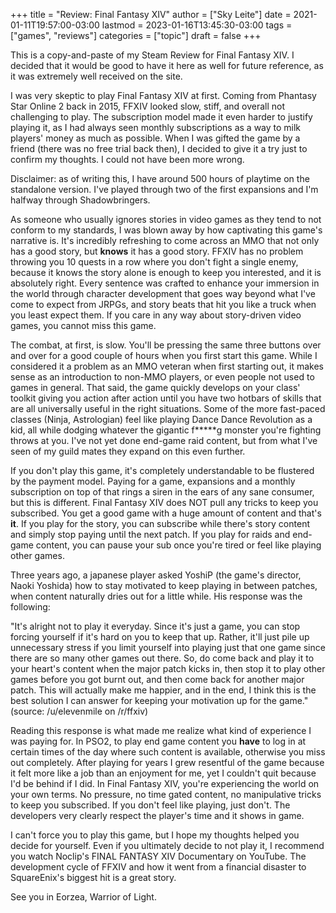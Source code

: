 +++
title = "Review: Final Fantasy XIV"
author = ["Sky Leite"]
date = 2021-01-11T19:57:00-03:00
lastmod = 2023-01-16T13:45:30-03:00
tags = ["games", "reviews"]
categories = ["topic"]
draft = false
+++

This is a copy-and-paste of my Steam Review for Final Fantasy XIV. I decided that it would be good to have it here as well for future reference, as it was extremely well received on the site.

I was very skeptic to play Final Fantasy XIV at first. Coming from Phantasy Star Online 2 back in 2015, FFXIV looked slow, stiff, and overall not challenging to play. The subscription model made it even harder to justify playing it, as I had always seen monthly subscriptions as a way to milk players' money as much as possible. When I was gifted the game by a friend (there was no free trial back then), I decided to give it a try just to confirm my thoughts. I could not have been more wrong.

Disclaimer: as of writing this, I have around 500 hours of playtime on the standalone version. I've played through two of the first expansions and I'm halfway through Shadowbringers.

As someone who usually ignores stories in video games as they tend to not conform to my standards, I was blown away by how captivating this game's narrative is. It's incredibly refreshing to come across an MMO that not only has a good story, but **knows** it has a good story. FFXIV has no problem throwing you 10 quests in a row where you don't fight a single enemy, because it knows the story alone is enough to keep you interested, and it is absolutely right. Every sentence was crafted to enhance your immersion in the world through character development that goes way beyond what I've come to expect from JRPGs, and story beats that hit you like a truck when you least expect them. If you care in any way about story-driven video games, you cannot miss this game.

The combat, at first, is slow. You'll be pressing the same three buttons over and over for a good couple of hours when you first start this game. While I considered it a problem as an MMO veteran when first starting out, it makes sense as an introduction to non-MMO players, or even people not used to games in general. That said, the game quickly develops on your class' toolkit giving you action after action until you have two hotbars of skills that are all universally useful in the right situations. Some of the more fast-paced classes (Ninja, Astrologian) feel like playing Dance Dance Revolution as a kid, all while dodging whatever the gigantic f\*\*\*\*\*g monster you're fighting throws at you. I've not yet done end-game raid content, but from what I've seen of my guild mates they expand on this even further.

If you don't play this game, it's completely understandable to be flustered by the payment model. Paying for a game, expansions and a monthly subscription on top of that rings a siren in the ears of any sane consumer, but this is different. Final Fantasy XIV does NOT pull any tricks to keep you subscribed. You get a good game with a huge amount of content and that's **it**. If you play for the story, you can subscribe while there's story content and simply stop paying until the next patch. If you play for raids and end-game content, you can pause your sub once you're tired or feel like playing other games.

Three years ago, a japanese player asked YoshiP (the game's director, Naoki Yoshida) how to stay motivated to keep playing in between patches, when content naturally dries out for a little while. His response was the following:

"It's alright not to play it everyday. Since it's just a game, you can stop forcing yourself if it's hard on you to keep that up. Rather, it'll just pile up unnecessary stress if you limit yourself into playing just that one game since there are so many other games out there. So, do come back and play it to your heart's content when the major patch kicks in, then stop it to play other games before you got burnt out, and then come back for another major patch. This will actually make me happier, and in the end, I think this is the best solution I can answer for keeping your motivation up for the game." (source: /u/elevenmile on /r/ffxiv)

Reading this response is what made me realize what kind of experience I was paying for. In PSO2, to play end game content you **have** to log in at certain times of the day where such content is available, otherwise you miss out completely. After playing for years I grew resentful of the game because it felt more like a job than an enjoyment for me, yet I couldn't quit because I'd be behind if I did. In Final Fantasy XIV, you're experiencing the world on your own terms. No pressure, no time gated content, no manipulative tricks to keep you subscribed. If you don't feel like playing, just don't. The developers very clearly respect the player's time and it shows in game.

I can't force you to play this game, but I hope my thoughts helped you decide for yourself. Even if you ultimately decide to not play it, I recommend you watch Noclip's FINAL FANTASY XIV Documentary on YouTube. The development cycle of FFXIV and how it went from a financial disaster to SquareEnix's biggest hit is a great story.

See you in Eorzea, Warrior of Light.
